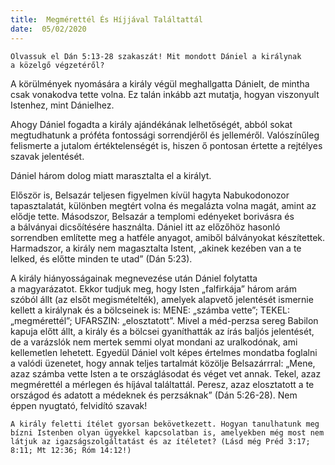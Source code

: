 ```yaml
---
title:  Megmérettél És Híjjával Találtattál
date:  05/02/2020
---
```


`Olvassuk el Dán 5:13-28 szakaszát! Mit mondott Dániel a királynak a közelgő végzetéről?`

A körülmények nyomására a király végül meghallgatta Dánielt, de mintha csak vonakodva tette volna. Ez talán inkább azt mutatja, hogyan viszonyult Istenhez, mint Dánielhez.

Ahogy Dániel fogadta a király ajándékának lelhetőségét, abból sokat megtudhatunk a próféta fontossági sorrendjéről és jelleméről. Valószínűleg felismerte a jutalom értéktelenségét is, hiszen ő pontosan értette a rejtélyes szavak jelentését.

Dániel három dolog miatt marasztalta el a királyt.

Először is, Belsazár teljesen figyelmen kívül hagyta Nabukodonozor tapasztalatát, különben megtért volna és megalázta volna magát, amint az elődje tette. Másodszor, Belsazár a templomi edényeket borivásra és a bálványai dicsőítésére használta. Dániel itt az előzőhöz hasonló sorrendben említette meg a hatféle anyagot, amiből bálványokat készítettek. Harmadszor, a király nem magasztalta Istent, „akinek kezében van a te lelked, és előtte minden te utad” (Dán 5:23).

A király hiányosságainak megnevezése után Dániel folytatta a magyarázatot. Ekkor tudjuk meg, hogy Isten „falfirkája” három arám szóból állt (az elsőt megismételték), amelyek alapvető jelentését ismernie kellett a királynak és a bölcseinek is: MENE: „számba vette”; TEKEL: „megmérettél”; UFARSZIN: „elosztatott”. Mivel a méd-perzsa sereg Babilon kapuja előtt állt, a király és a bölcsei gyaníthatták az írás baljós jelentését, de a varázslók nem mertek semmi olyat mondani az uralkodónak, ami kellemetlen lehetett. Egyedül Dániel volt képes értelmes mondatba foglalni a valódi üzenetet, hogy annak teljes tartalmát közölje Belsazárrral: „Mene, azaz számba vette Isten a te országlásodat és véget vet annak. Tekel, azaz megmérettél a mérlegen és híjával találtattál. Peresz, azaz elosztatott a te országod és adatott a médeknek és perzsáknak” (Dán 5:26-28). Nem éppen nyugtató, felvidító szavak!

`A király feletti ítélet gyorsan bekövetkezett. Hogyan tanulhatunk meg bízni Istenben olyan ügyekkel kapcsolatban is, amelyekben még most nem látjuk az igazságszolgáltatást és az ítéletet? (Lásd még Préd 3:17; 8:11; Mt 12:36; Róm 14:12!)`